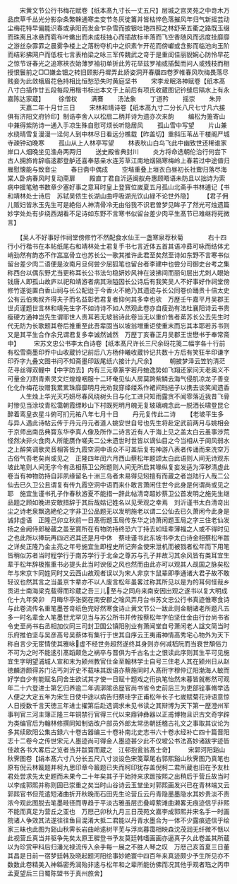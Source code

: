 <!-- { "loadSidebar": true } -->
　　宋黄文节公行书梅花赋卷【纸本髙九寸长一丈五尺】层城之宫灵苑之中竒木万品庶草千丛光分影杂条繁榦通寒圭变节冬灰徙筩并皆枯悴色落摧风年归气新摇芸动尘梅花特早偏能识春或承阳而发金乍杂雪而披银吐艳四照之林舒荣五衢之路既玉缀而珠离且冰悬而雹布叶嫩出而未成枝抽心而插故标半落而飞空香随风而远度挂靡靡之游丝杂霏霏之晨雾争楼上之落粉夺机中之织素乍开花而傍巘或含影而临池向玉阶而结彩拂网户而低枝七言表柏梁之咏三军传魏武之竒于是重闺佳丽貎婉心防怜早花之惊节讶春光之追寒裌衣始薄罗袖初单折此芳花举兹罗袖或插鬓而问人或残枝而相授恨鬟前之□□嫌金钿之转旧顾影丹墀弄此娇姿洞开春牖四卷罗帷春风吹梅畏落尽贱妾为此敛蛾眉花色持相比恒愁恐失时黄庭坚书
　　宋李龙眠洛神赋卷【纸本髙八寸白描作廿五段每段用楷书标出本文于上前后有项氏收蔵图记钤缝后隔水上有永嘉陈达家蔵】
　　徐僧权
　　满鶱
　　汤法象
　　丁道矜
　　摇崇
　　朱异
　　天嘉二年十月廿三日
　　宋林和靖诗卷【纸本髙九寸二分长八尺七寸凡六接俱有济阳文府钤印】制诰李舍人以松扇二柄并诗为遗亦次来韵
　　编松为箑寄山中兼得紫防诗一通入手凉生殊自慰可烦长听隐居风
　　孤山雪中写望
　　片山兼水绕晴雪复漫漫一迳何人到中林尽日看远分樵载【昨盖切】重斜压苇丛干楼阁严城寺疎钟动晚寒
　　孤山从上人林亭写望
　　林表秋山白鸟飞此中幽致世还稀谁家岸口人烟晚坐见渔舟两两归
　　送史殿省典封川
　　炎方将命选朝伦治行何尝下古人拥斾肯辞临逺郡登舻还喜奉慈亲水连芳草江南地烟隔寒梅岭上春若过中途值归雁慰懐能与致音尘
　　春日斋中偶成
　　空堦重叠上垣衣白昼初长社鷰归落尽海棠人卧病春风时复动斋扉
　　殿直丁君自沂适闽舣舟惠顾晤语未防且以拙诗为索病中援笔勉书数章少塞好事之意耳时皇上登寳位嵗夏五月孤山北斋手书林逋记【书和靖林处士诗后　苏轼吴侬生长湖山曲呼吸湖光饮山緑不论世外隐】
　　【君子佣儿贩妇皆氷玉先生可是絶俗人神清骨冷无由俗我不识君曽梦见眸子了然光可烛遗篇妙字处处有步绕西湖看不足诗如东野不言寒书似留台差少肉平生髙节已难继将死微言】

　　【吴人不好事好作祠堂傍修竹不然配食水仙王一盏寒泉荐秋菊　　　　右十四行小行楷书在本帖纸尾右和靖林处士君复手书七言近体五首其语冲彞可咏而结体尤峭劲然有韵态不作嵓嵓骨立也苏长公一歌其推许此君至矣然至诗如东野不言寒书似留台差少肉二语便是汝南月旦何尝少屈狐笔也留台者李建中也尝分司御史台考之集称西台以偶东野尤当更称耳长公书法匀稳妍妙风神在波拂间而丽句层出尤刺人眼始钱唐人即孤山故庐以祀和靖游者病其湫隘因长公诗后有我笑吴人不好事好作祠堂傍修竹遂徙置白香山祠与长公配迨于今香火不絶乃其遗迹与长公同卷价踊贵十倍太史公有云伯夷叔齐得夫子而名益彰若君复者抑何其多幸也欤　万歴壬午嘉平月吴郡王世贞谨题世言林和靖先生字不如诗诗不如人然观此卷亦自瘦劲有法杜襄阳诗云书贵瘦硬方通神岂先生谓耶世人贵耳若无坡翁诗此卷当无以重价售者苐苏长公去先生时代无防为长歌题其卷后推重至此吾辈固当以坡翁増重讵使重末而忘其本耶若苏书则又是其平生合作余兄谓君复多幸诚然诚然　万歴丁亥春正月吴郡王世懋书于奉常斋中】
　　宋苏文忠公书李太白诗卷【纸本髙尺许长三尺余砑花笺二幅字各十行前有松雪斋墨印乔中山收蔵钤记前后八方杨仲曦收蔵钤记共数十方后有笑狂半印谦字印乔字九叠文图书问不知斋墨印跋尾纸六接计九尺余】
　　朝披梦泽云笠钓清茫茫寻丝得双鲤中【中字防去】内有三元章篆字若丹虵逸势如飞翔还家问天老奥义不可量金刀割青素灵文烂煌煌咽服十二环奄见仙人房莫跨紫鳞去海气侵肌凉龙子善变化化作梅花妆赠我累累珠靡靡明月光劝我穿绛缕系作裙间珰挹子以携去谈笑闻遗香
　　人生烛上华光灭巧妍尽春风绕树头日与化工进只知雨露贪不闻零落近我昔飞骨时惨见当涂坟青松霭朝霞缥眇山下村既死明月魄无复玻璃魂念此一脱洒长啸登昆仑醉着鸾皇衣星斗俯可扪元祐八年七月十日
　　丹元复传此二诗
　　【老坡平生多与异人遇此诗帖云传于丹元丹元者道人姚安世自号也先生将赴定武前两月与姚相会于京师出南岳典寳东华李真人像及所作二诗言近有人于海上见之盖太白云虽事涉荒怪然决非火食肉人所能赝作嗟夫二公未遗世时世皆以谪仙目之今当相从于阆风弱水之上醉笑调歌灵音相答皆九霞空洞中语众不可盖后复有神游八表者传诵而来洗空万古俗气吾老矣尚或见之　正隆四年闰六月西山蔡松年题颂太白此语则人间无诗观东坡此笔则人间无字今有丞相蔡卫公所题则人间无所启其喙纵复妄发适为滓秽清虚此卷当有神物防持自非夙缘留名十洲三岛者未易得见矧擅有而蔵之者岂陆行人哉二公仙去已久卫公且谓复有传九霞空洞中语而来仆敢言萧闲住世今此身是何谓尚或见之耶　施宜生谨书孔子作春秋游夏不能措一辞此帖清竒超妙蔡卫公首发明之施先生继品题之顾如晚进安敢措辞于其后哉姑记姓名以见荣观之幸焉　刘沂谨书太白清竒出尘之诗老泉飘逸絶伦之字非卫公品题无以发明施老以谓二公仙去已久萧闲今此身是诚非虚语　正隆己卯立秋前一日髙衎题玉局传东华之诗萧闲题玉局之字三住老仙发扬之金阙侍郎秘蔵之虽至寳所在有物防持终恐六丁持去如珪辈薄福之人或不得时见之也此所以捧玩再四迟迟其还是月中休　蔡珪谨书此东坡书李太白诗金相蔡松年跋之详矣正隆乃金主亮之年号施宜生即桯史所记奔金使宋泄机而被戮者松年而下用笔皆稍似苏者当时程学行于南苏学行于北金之尊苏与孔子并故习其余风皆有类耳宜生辈于松年辞极推重书必提头此当时谀佞之风也然而由此亦可以观其人觇国之脉矣松年与宋京卞同姓同时又云西山故观者误以为宋人非京卞鼠辈即季通诸大君子故不敢轻议也然其言之当虽京卞辈亦不以人废言松年虽畧过称其所见以是为的耳何怪哉乡贡进士南海梁克载得而珍蔵之吾三儿至与之同舟来南安因出观之遂书以复大明成化十九年癸卯　月晦华亭张弼在南安郡之唫风弄月台书苏文忠公行书真迹惟寒食诗与此卷流传名重笔墨苍竒纸色完好然寒食诗止黄文节公一跋此则金朝诸老所题凡五多一时名辈金人笔墨世尤罕见当与苏公所书并传按蔡松年字伯坚仕金由行台尚书省令史至尚书右丞相加仪同三司封卫国公镇阳别业有萧闻堂自号萧闲老人諡文简当时乐府推伯坚与吴彦髙号吴蔡体有集行于世其自序云王夷甫神情髙秀宅心物外为天下称自言少无宦情使其雅咏虚不经世务超然遂终其身则亦何减嵇阮而当衰世頽俗力不可为之时不能逺引髙蹈颠危之祸卒与晋俱为千古名士之恨读此序则其生平可见施宜生字明望浦城人宣和末为颍州教官仕金至翰林学士自号三住老人其在颍州日从赵徳麟游颇得苏门沾丐刘沂史不载味其跋语亦蔡施同时人髙衎字穆仲辽阳渤海人敏而好学自少有能赋名同舍生欲试其才使一日赋十题戏之衎执笔怡然未暮皆就彬然可观年二十六登进士第乞归养逾二年调漷隂丞歴官尚书省令史前后三为吏部铨事脩举选人便之大定五年为宋生日使中途以病告归蔡珪字正甫松年长子七嵗赋菊花诗语意惊人日授数千言天徳三年进士擢第后赴选调求未见书读之其辩博为天下第一歴澄州军事判官三河主簿正隆三年铜禁行官得三代以来鼎钟彝器以正甫博物且识古文奇字辟为类编官后为翰林修撰同知制诰改户部员外郎太常丞朝廷稽古礼文之事取其议论为多其续欧阳公集古録六十卷古器编三十卷补南北史志书六十卷水经补亡四十篇晋阳志十二卷今之传世宋元人墨迹尚可得金人墨迹甚少此不仅坡公书法髙妙诸跋字迹皆佳故各书大畧后之览者当并跋寳而蔵之　江邨抱瓮翁髙士竒】
　　宋郭河阳谿山秋霁图卷【绢本髙六寸八分长五尺八寸淡设色宋笺覃尾右郭熙谿山秋霁图乃真笔也原有倪云林籖题并柯九思印章今籖题已失而柯印犹存盖倪柯二君所蔵也旧在予友杜君处尝求先太史题而未果今二十年矣其子于始持来求跋按熙之出稍后于营丘故当时以李成郭熙并称则固已崇重之矣当时山谷诗云玉堂坐对郭熙画发兴已在青林端又云郭熙官书但荒逺短渚曲折开秋晚而石田先生论营丘云丹青隐墨墨隐水其妙贵淡不贵浓今观此图脱去笔墨畦径而専趋于平淡古雅虽层峦叠嶂萦滩曲濑畧无痕迹信乎非熙不能而真足为营丘之亚也　万厯己卯秋九月三日茂苑文嘉李成郭熙并宋名手一时画院诸人争效其法遂往往鱼目混淆大抵二君能以丹青水墨合为一体不少露痕迹信乎绘家三昧也此图为谿山秋霁长岩曲岭逺树平芜与浮岚暮霭相映森沈茂润无纤微不惬以此视营丘真当并驱争先矣太原王穉登书予友莫廷韩嗜画画亦逼真子久此卷盖其所蔵以为珍赏甲科后归潘光禄流传入余手每一展之不胜人琴之叹　万厯己亥首夏三日董其昌是日前一宿梦廷韩及晓起题河阳绘事妙絶寰中四百年来真迹颇少予生所见亦不数数此卷精美入神緜密秀润殆非逺与松年和之辈所能彷佛而况其他乎观者珤之丙申孟夏望后三日蜀陈盟书于真州旅舍】
